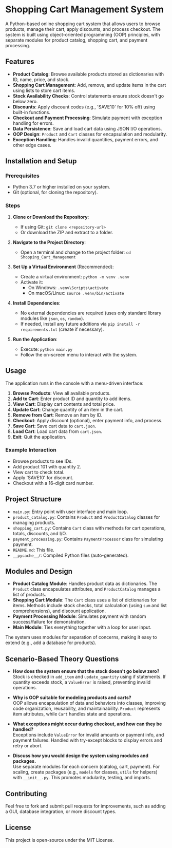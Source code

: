 # Shopping Cart Management System

A Python-based online shopping cart system that allows users to browse products, manage their cart, apply discounts, and process checkout. The system is built using object-oriented programming (OOP) principles, with separate modules for product catalog, shopping cart, and payment processing.

## Features

- **Product Catalog**: Browse available products stored as dictionaries with ID, name, price, and stock.
- **Shopping Cart Management**: Add, remove, and update items in the cart using lists to store cart items.
- **Stock Availability Checks**: Control statements ensure stock doesn't go below zero.
- **Discounts**: Apply discount codes (e.g., 'SAVE10' for 10% off) using built-in functions.
- **Checkout and Payment Processing**: Simulate payment with exception handling for errors.
- **Data Persistence**: Save and load cart data using JSON I/O operations.
- **OOP Design**: `Product` and `Cart` classes for encapsulation and modularity.
- **Exception Handling**: Handles invalid quantities, payment errors, and other edge cases.

## Installation and Setup

### Prerequisites

- Python 3.7 or higher installed on your system.
- Git (optional, for cloning the repository).

### Steps

1. **Clone or Download the Repository**:
   - If using Git: `git clone <repository-url>`
   - Or download the ZIP and extract to a folder.

2. **Navigate to the Project Directory**:
   - Open a terminal and change to the project folder: `cd Shopping_Cart_Management`

3. **Set Up a Virtual Environment** (Recommended):
   - Create a virtual environment: `python -m venv .venv`
   - Activate it:
     - On Windows: `.venv\Scripts\activate`
     - On macOS/Linux: `source .venv/bin/activate`

4. **Install Dependencies**:
   - No external dependencies are required (uses only standard library modules like `json`, `os`, `random`).
   - If needed, install any future additions via `pip install -r requirements.txt` (create if necessary).

5. **Run the Application**:
   - Execute: `python main.py`
   - Follow the on-screen menu to interact with the system.

## Usage

The application runs in the console with a menu-driven interface:

1. **Browse Products**: View all available products.
2. **Add to Cart**: Enter product ID and quantity to add items.
3. **View Cart**: Display cart contents and total price.
4. **Update Cart**: Change quantity of an item in the cart.
5. **Remove from Cart**: Remove an item by ID.
6. **Checkout**: Apply discount (optional), enter payment info, and process.
7. **Save Cart**: Save cart data to `cart.json`.
8. **Load Cart**: Load cart data from `cart.json`.
9. **Exit**: Quit the application.

### Example Interaction

- Browse products to see IDs.
- Add product 101 with quantity 2.
- View cart to check total.
- Apply 'SAVE10' for discount.
- Checkout with a 16-digit card number.

## Project Structure

- `main.py`: Entry point with user interface and main loop.
- `product_catalog.py`: Contains `Product` and `ProductCatalog` classes for managing products.
- `shopping_cart.py`: Contains `Cart` class with methods for cart operations, totals, discounts, and I/O.
- `payment_processing.py`: Contains `PaymentProcessor` class for simulating payment.
- `README.md`: This file.
- `__pycache__/`: Compiled Python files (auto-generated).

## Modules and Design

- **Product Catalog Module**: Handles product data as dictionaries. The `Product` class encapsulates attributes, and `ProductCatalog` manages a list of products.
- **Shopping Cart Module**: The `Cart` class uses a list of dictionaries for items. Methods include stock checks, total calculation (using `sum` and list comprehensions), and discount application.
- **Payment Processing Module**: Simulates payment with random success/failure for demonstration.
- **Main Module**: Ties everything together with a loop for user input.

The system uses modules for separation of concerns, making it easy to extend (e.g., add a database for products).

## Scenario-Based Theory Questions

- **How does the system ensure that the stock doesn't go below zero?**  
  Stock is checked in `add_item` and `update_quantity` using if statements. If quantity exceeds stock, a `ValueError` is raised, preventing invalid operations.

- **Why is OOP suitable for modeling products and carts?**  
  OOP allows encapsulation of data and behaviors into classes, improving code organization, reusability, and maintainability. `Product` represents item attributes, while `Cart` handles state and operations.

- **What exceptions might occur during checkout, and how can they be handled?**  
  Exceptions include `ValueError` for invalid amounts or payment info, and payment failures. Handled with try-except blocks to display errors and retry or abort.

- **Discuss how you would design the system using modules and packages.**  
  Use separate modules for each concern (catalog, cart, payment). For scaling, create packages (e.g., `models` for classes, `utils` for helpers) with `__init__.py`. This promotes modularity, testing, and imports.

## Contributing

Feel free to fork and submit pull requests for improvements, such as adding a GUI, database integration, or more discount types.

## License

This project is open-source under the MIT License.

